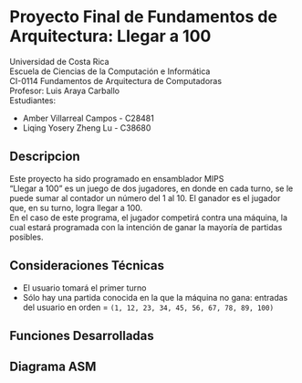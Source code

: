 # Proyecto Final de Fundamentos de Arquitectura: Llegar a 100

Universidad de Costa Rica <br />
Escuela de Ciencias de la Computación e Informática <br />
CI-0114 Fundamentos de Arquitectura de Computadoras <br />
Profesor: Luis Araya Carballo <br />
Estudiantes:
- Amber Villarreal Campos - C28481
- Liqing Yosery Zheng Lu - C38680

## Descripcion
Este proyecto ha sido programado en ensamblador MIPS <br />
“Llegar a 100” es un juego de dos jugadores, en donde en cada turno, se le puede sumar al contador un número del 1 al 10. El ganador es el jugador que, en su turno, logra llegar a 100. <br />
En el caso de este programa, el jugador competirá contra una máquina, la cual estará programada con la intención de ganar la mayoría de partidas posibles.

## Consideraciones Técnicas
- El usuario tomará el primer turno
- Sólo hay una partida conocida en la que la máquina no gana: entradas del usuario en orden = `(1, 12, 23, 34, 45, 56, 67, 78, 89, 100)`

## Funciones Desarrolladas

## Diagrama ASM
